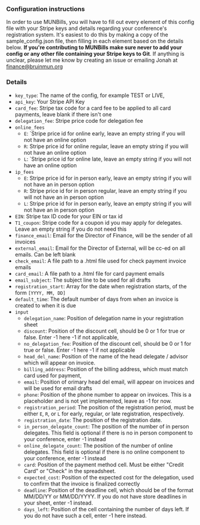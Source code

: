 ### Configuration instructions
In order to use MUNBills, you will have to fill out every element of this config file with your
Stripe keys and details regarding your conference's registration system.  It's easiest to do this by making a copy of the
sample_config.json file, then filling in each element based on the details below. **If you're contributing to MUNBills make sure
never to add your config or any other file containing your Stripe keys to Git**.
If anything is unclear, please let me know by creating an issue or emailing Jonah at [finance@bruinmun.org](mailto:finance@bruinmun.org)

### Details

 - `key_type`: The name of the config, for example TEST or LIVE,
 - `api_key`: Your Stripe API Key
 - `card_fee`: Stripe tax code for a card fee to be applied to all card payments, leave blank if there isn't one
 - `delegation_fee`: Stripe price code for delegation fee
 - `online_fees`
   - `E`: `Stripe price id for online early, leave an empty string if you will not have an online option
   - `R`: Stripe price id for online regular, leave an empty string if you will not have an online option
   - `L`: `Stripe price id for online late, leave an empty string if you will not have an online option
 - `ip_fees`
   - `E`: Stripe price id for in person early, leave an empty string if you will not have an in person option
   - `R`: Stripe price id for in person regular, leave an empty string if you will not have an in person option
   - `L`: Stripe price id for in person early, leave an empty string if you will not have an in person option
 - `EIN`: Stripe tax ID code for your EIN or tax id
 - `T1_coupon`: Stripe code for a coupon id you may apply for delegates. Leave an empty string if you do not need this
 - `finance_email`: Email for the Director of Finance, will be the sender of all invoices
 - `external_email`: Email for the Director of External, will be cc-ed on all emails. Can be left blank
 - `check_email`: A file path to a .html file used for check payment invoice emails
 - `card_email`: A file path to a .html file for card payment emails
 - `email_subject`: The subject line to be used for all drafts
 - `registration_start`: Array for the date when registration starts, of the form `[YYYY, MM, DD]`
 - `default_time`: The default number of days from when an invoice is created to when it is due
 - `input`
   - `delegation_name`: Position of delegation name in your registration sheet
   - `discount`: Position of the discount cell, should be 0 or 1 for true or false. Enter -1 here -1 if not applicable,
   - `no_delegation_fee`: Position of the discount cell, should be 0 or 1 for true or false. Enter -1 here -1 if not applicable
   - `head_del_name`: Position of the name of the head delegate / advisor which will appear on invoice.
   - `billing_address`: Position of the billing address, which must match card used for payment,
   - `email`: Position of orimary head del email, will appear on invoices and will be used for email drafts
   - `phone`: Position of the phone number to appear on invoices. This is a placeholder and is not yet implemented, leave as -1 for now.
   - `registration_period`: The position of the registration period, must be either `E`, `R`, or `L` for early, regular, or late registration, respectively.
   - `registration_date`: The position of the registration date.
   - `in_person_delegate_count`: The position of the number of in person delegates. This field is optional if there is no in person component to your conference, enter -1 instead
   - `online_delegate_count`: The position of the number of online delegates. This field is optional if there is no online component to your conference, enter -1 instead
   - `card`: Position of the payment method cell. Must be either "Credit Card" or "Check" in the spreadsheet.
   - `expected_cost`: Position of the expected cost for the delegation, used to confirm that the invoice is finalized correctly
   - `deadline`: Position of the deadline cell, which should be of the format MM/DD/YY or MM/DD/YYYY. If you do not have store deadlines in your sheet, enter -1 instead.
   - `days_left`: Position of the cell containing the number of days left. If you do not have such a cell, enter -1 here instead.
